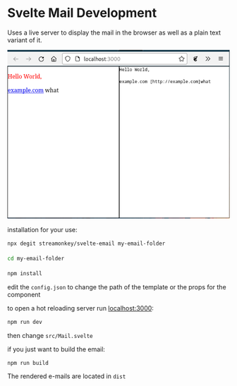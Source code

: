 # Svelte Mail Development

Uses a live server to display the mail in the browser as well as a plain text variant of it.

![screenshot](./images/screenshot.png)

installation for your use:

```bash
npx degit streamonkey/svelte-email my-email-folder

cd my-email-folder

npm install
```

edit the `config.json` to change the path of the template or the props for the component 

to open a hot reloading server run [localhost:3000](http://localhost:3000):

```bash
npm run dev
```

then change `src/Mail.svelte`

if you just want to build the email:

```
npm run build
```

The rendered e-mails are located in `dist`